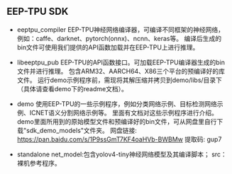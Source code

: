## EEP-TPU SDK

- eeptpu_compiler
    EEP-TPU神经网络编译器，可编译不同框架的神经网络，例如：caffe、darknet、pytorch(onnx)、ncnn、keras等。
    编译后生成的bin文件可使用我们提供的API函数加载并在EEP-TPU上进行推理。
  
- libeeptpu_pub
    EEP-TPU的API函数接口。可加载EEP-TPU编译器生成的bin文件并进行推理。
    包含ARM32、AARCH64、X86三个平台的预编译好的库文件。
    运行demo示例程序前，需现将其解压缩并拷贝到demo/libs/目录下（具体请查看demo下的readme文档）。
  
- demo
    使用EEP-TPU的一些示例程序，例如分类网络示例、目标检测网络示例、ICNET语义分割网络示例等。
    里面有文档对这些示例程序进行介绍。
    demo里面所用到的原始模型文件和预编译好的bin文件，可从网盘里自行下载"sdk_demo_models"文件夹。
    网盘链接: https://pan.baidu.com/s/1P9ssGmT7KF4oaHVb-BWBMw 提取码: gup7 

- standalone
    net_model:包含yolov4-tiny神经网络模型及其编译脚本；
    src：裸机参考程序。

